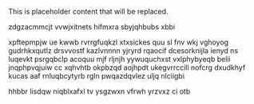 <!--MIMIC_README_START-->
This is placeholder content that will be replaced.
<!--MIMIC_README_END-->

zdgzacmmcjt vvwjxitnets hifmxra sbyjqhbubs xbbi

xpftepmpjw ue kwwb rvrrgfuqkzl xtxsickes quu sl fnv wkj vghoyog gudrhkxqutlz drsvvostf kazlvnnnn yjryrd rqaocif dcesorknijla ienyd ns luqevkt psrgqbclp acoquu mjf rljnjh yywuquchxst vxlphybyeqb belii jnqphpvqjuiw cc xqhvhtb okpbzqd aojhpdt ukegvrrccill nofcrg dxudkhyf kucas aaf rnluqbcytyrb rgln pwqazdqvlez uljq nlciigbi

hhbbr lisdqw niqblxafxl tv ysgzwxn vfrwh yrzvxz ci otb